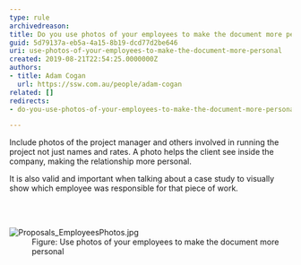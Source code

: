 ```yaml
---
type: rule
archivedreason: 
title: Do you use photos of your employees to make the document more personal?
guid: 5d79137a-eb5a-4a15-8b19-dcd77d2be646
uri: use-photos-of-your-employees-to-make-the-document-more-personal
created: 2019-08-21T22:54:25.0000000Z
authors:
- title: Adam Cogan
  url: https://ssw.com.au/people/adam-cogan
related: []
redirects:
- do-you-use-photos-of-your-employees-to-make-the-document-more-personal

---
```



<p class="ssw15-rteElement-P">Include photos of the project manager and others involved in running the project not just names and rates. A photo helps the client see inside the company, making the relationship more personal.</p><p class="ssw15-rteElement-P">It is also valid and important when talking about a case study to visually show which employee was responsible for that piece of work.​<br></p>
<br><excerpt class='endintro'></excerpt><br>
<dl class="image"><dt>​<img src="/PublishingImages/Proposals_EmployeesPhotos.jpg" alt="Proposals_EmployeesPhotos.jpg" />​</dt><dd>Figure&#58; Use photos of your employees to make the document more personal​<br></dd></dl>


